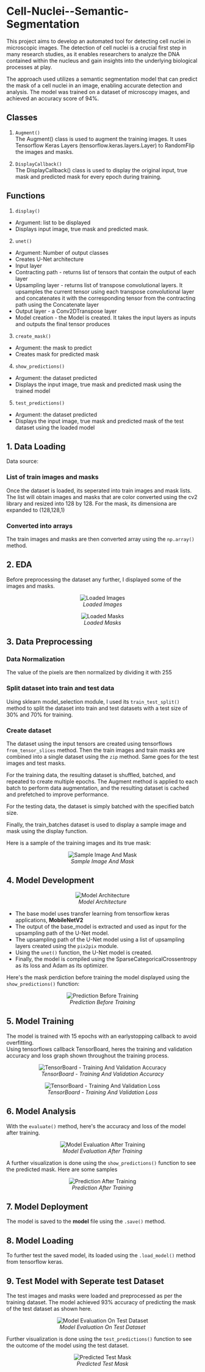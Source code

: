 # Cell-Nuclei--Semantic-Segmentation

This project aims to develop an automated tool for detecting cell nuclei in microscopic images. The detection of cell nuclei is a crucial first step in many research studies, as it enables researchers to analyze the DNA contained within the nucleus and gain insights into the underlying biological processes at play.<br/>

The approach used utilizes a semantic segmentation model that can predict the mask of a cell nuclei in an image, enabling accurate detection and analysis. The model was trained on a dataset of microscopy images, and achieved an accuracy score of 94%.

## Classes
1. `Augment()` <br/>
The Augment() class is used to augment the training images. It uses Tensorflow Keras Layers (tensorflow.keras.layers.Layer) to RandomFlip the images and masks. 

2.  `DisplayCallback()` <br/>
The DisplayCallback() class is used to display the original input, true mask and predicted mask for every epoch during training.

## Functions
1. `display()` <br/>
  - Argument: list to be displayed
  - Displays input image, true mask and predicted mask.

2. `unet()` 
  - Argument: Number of output classes
  - Creates U-Net architecture
  - Input layer
  - Contracting path - returns list of tensors that contain the output of each layer
  - Upsampling layer - returns list of transpose convolutional layers. It upsamples the current tensor using each transpose convolutional layer and concatenates it with the corresponding tensor from the contracting path using the Concatenate layer
  - Output layer - a Conv2DTranspose layer
  - Model creation - the Model is created. It takes the input layers as inputs and outputs the final tensor produces
3. `create_mask()`
  - Argument: the mask to predict
  - Creates mask for predicted mask
4.  `show_predictions()`
  - Argument: the dataset predicted
  - Displays the input image, true mask and predicted mask using the trained model
5. `test_predictions()`
  - Argument: the dataset predicted
  - Displays the input image, true mask and predicted mask of the test dataset using the loaded model

## 1. Data Loading
Data source:

### List of train images and masks
Once the dataset is loaded, its seperated into train images and mask lists. The list will obtain images and masks that are color converted using the cv2 library and resized into 128 by 128. For the mask, its dimensiona are expanded to (128,128,1)

### Converted into arrays
The train images and masks are then converted array using the `np.array()` method.

## 2. EDA
Before preprocessing the dataset any further, I displayed some of the images and masks.
 <p align="center">
  <img src="https://github.com/natashanazamil/Cell-Nuclei--Semantic-Segmentation/blob/main/images/eda1.png" alt="Loaded Images">
  <br>
  <em>Loaded Images</em>
</p>
 <p align="center">
  <img src="https://github.com/natashanazamil/Cell-Nuclei--Semantic-Segmentation/blob/main/images/eda2.png" alt="Loaded Masks">
  <br>
  <em>Loaded Masks</em>
</p>

## 3. Data Preprocessing
### Data Normalization
The value of the pixels are then normalized by dividing it with 255

### Split dataset into train and test data
Using sklearn model_selection module, I used its `train_test_split()` method to split the dataset into train and test datasets with a test size of 30% and 70% for training.

### Create dataset
The dataset using the input tensors are created using tensorflows `from_tensor_slices` method. Then the train images and train masks are combined into a single dataset using the `zip` method. Same goes for the test images and test masks.<br/>

For the training data, the resulting dataset is shuffled, batched, and repeated to create multiple epochs. The Augment method is applied to each batch to perform data augmentation, and the resulting dataset is cached and prefetched to improve performance.<br/>

For the testing data, the dataset is simply batched with the specified batch size.<br/>

Finally, the train_batches dataset is used to display a sample image and mask using the display function.<br/>

Here is a sample of the training images and its true mask: 

 <p align="center">
  <img src="https://github.com/natashanazamil/Cell-Nuclei--Semantic-Segmentation/blob/main/images/eda3.png" alt="Sample Image And Mask">
  <br>
  <em>Sample Image And Mask</em>
</p>

## 4. Model Development
<p align="center">
  <img src="https://github.com/natashanazamil/Cell-Nuclei--Semantic-Segmentation/blob/main/images/model.png" alt="Model Architecture">
  <br>
  <em>Model Architecture</em>
</p>

* The base model uses transfer learning from tensorflow keras applications, **MobileNetV2**
* The output of the base_model is extracted and used as input for the upsampling path of the U-Net model. 
* The upsampling path of the U-Net model using a list of upsampling layers created using the `pix2pix` module.
* Using the `unet()` function, the U-Net model is created. 
* Finally, the model is compiled using the SparseCategoricalCrossentropy as its loss and Adam as its optimizer. 

Here's the mask perdiction before training the model displayed using the `show_predictions()` function:
<p align="center">
  <img src="https://github.com/natashanazamil/Cell-Nuclei--Semantic-Segmentation/blob/main/images/eval_bfr_training.png" alt="Prediction Before Training">
  <br>
  <em>Prediction Before Training</em>
</p>


## 5. Model Training
The model is trained with 15 epochs with an earlystopping callback to avoid overfitting. <br/>
Using tensorflows callback TensorBoard, heres the training and validation accuracy and loss graph shown throughout the training process.
<p align="center">
  <img src="https://github.com/natashanazamil/Cell-Nuclei--Semantic-Segmentation/blob/main/images/tb_acc.PNG" alt="TensorBoard - Training And Validation Accuracy">
  <br>
  <em>TensorBoard - Training And Validation Accuracy</em>
</p>
<p align="center">
  <img src="https://github.com/natashanazamil/Cell-Nuclei--Semantic-Segmentation/blob/main/images/tb_loss.PNG" alt="TensorBoard - Training And Validation Loss">
  <br>
  <em>TensorBoard - Training And Validation Loss</em>
</p>

## 6. Model Analysis

With the `evaluate()` method, here's the accuracy and loss of the model after training. 

<p align="center">
  <img src="https://github.com/natashanazamil/Cell-Nuclei--Semantic-Segmentation/blob/main/images/eval1.PNG" alt="Model Evaluation After Training">
  <br>
  <em>Model Evaluation After Training</em>
</p>


A further visualization is done using the `show_predictions()` function to see the predicted mask. Here are some samples
<p align="center">
  <img src="https://github.com/natashanazamil/Cell-Nuclei--Semantic-Segmentation/blob/main/images/eval_aft_train.png" alt="Prediction After Training">
  <br>
  <em>Prediction After Training</em>
</p>

## 7. Model Deployment
The model is saved to the **model** file using the `.save()` method. 

## 8. Model Loading
To further test the saved model, its loaded using the `.load_model()` method from tensorflow keras.

## 9. Test Model with Seperate test Dataset
The test images and masks were loaded and preprocessed as per the training dataset. The model achieved 93% accuracy of predicting the mask of the test dataset as shown here.

<p align="center">
  <img src="https://github.com/natashanazamil/Cell-Nuclei--Semantic-Segmentation/blob/main/images/eval2.PNG" alt="Model Evaluation On Test Dataset">
  <br>
  <em>Model Evaluation On Test Dataset</em>
</p>

Further visualization is done using the `test_predictions()` function to see the outcome of the model using the test dataset.

<p align="center">
  <img src="https://github.com/natashanazamil/Cell-Nuclei--Semantic-Segmentation/blob/main/images/test.png" alt="Predicted Test Mask">
  <br>
  <em>Predicted Test Mask</em>
</p>
